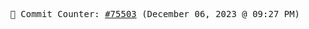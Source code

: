<p align="center">
    <samp>
        📮 Commit Counter: <a href="https://github.com/Javascript-void0/Javascript-void0/commits/main">#75503</a> (December 06, 2023 @ 09:27 PM)
    </samp>
</p>